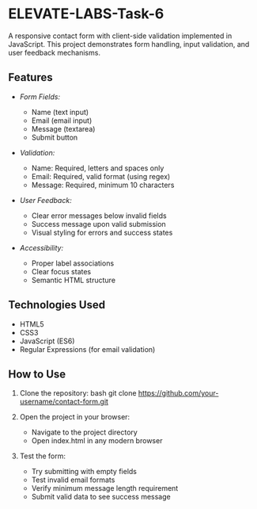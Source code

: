 # ELEVATE-LABS-Task-6
A responsive contact form with client-side validation implemented in JavaScript. This project demonstrates form handling, input validation, and user feedback mechanisms.

## Features

- *Form Fields:*
  - Name (text input)
  - Email (email input)
  - Message (textarea)
  - Submit button

- *Validation:*
  - Name: Required, letters and spaces only
  - Email: Required, valid format (using regex)
  - Message: Required, minimum 10 characters

- *User Feedback:*
  - Clear error messages below invalid fields
  - Success message upon valid submission
  - Visual styling for errors and success states

- *Accessibility:*
  - Proper label associations
  - Clear focus states
  - Semantic HTML structure

## Technologies Used

- HTML5
- CSS3
- JavaScript (ES6)
- Regular Expressions (for email validation)

## How to Use

1. Clone the repository:
   bash
   git clone https://github.com/your-username/contact-form.git
   

2. Open the project in your browser:
   - Navigate to the project directory
   - Open index.html in any modern browser

3. Test the form:
   - Try submitting with empty fields
   - Test invalid email formats
   - Verify minimum message length requirement
   - Submit valid data to see success message
